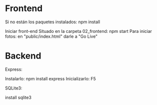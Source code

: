 

# Frontend

Si no están los paquetes instalados: npm install

Iniciar front-end
Situado en la carpeta 02_frontend: npm start
Para iniciar fotos: en "public/index.html" darle a "Go Live"

# Backend

Express: 

Instalarlo: npm install express
Inicializarlo: F5

SQLite3:

install sqlite3